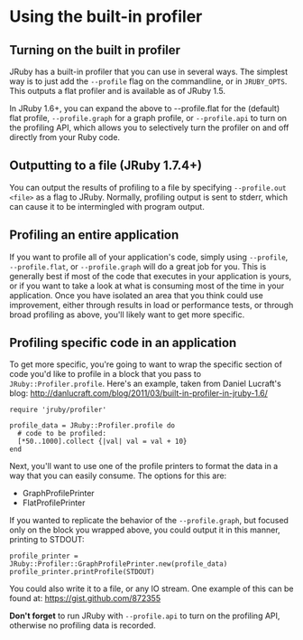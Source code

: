 Using the built-in profiler
===========================

Turning on the built in profiler
--------------------------------

JRuby has a built-in profiler that you can use in several ways.  The simplest way is to just add the `--profile` flag on the commandline, or in `JRUBY_OPTS`.  This outputs a flat profiler and is available as of JRuby 1.5.

In JRuby 1.6+, you can expand the above to --profile.flat for the (default) flat profile, `--profile.graph` for a graph profile, or `--profile.api` to turn on the profiling API, which allows you to selectively turn the profiler on and off directly from your Ruby code.

Outputting to a file (JRuby 1.7.4+)
-----------------------------------

You can output the results of profiling to a file by specifying ```--profile.out <file>``` as a flag to JRuby. Normally, profiling output is sent to stderr, which can cause it to be intermingled with program output.

Profiling an entire application
-------------------------------

If you want to profile all of your application's code, simply using `--profile`, `--profile.flat`, or `--profile.graph` will do a great job for you.  This is generally best if most of the code that executes in your application is yours, or if you want to take a look at what is consuming most of the time in your application.  Once you have isolated an area that you think could use improvement, either through results in load or performance tests, or through broad profiling as above, you'll likely want to get more specific.


Profiling specific code in an application
-----------------------------------------

To get more specific, you're going to want to wrap the specific section of code you'd like to profile in a block that you pass to `JRuby::Profiler.profile`.  Here's an example, taken from Daniel Lucraft's blog: http://danlucraft.com/blog/2011/03/built-in-profiler-in-jruby-1.6/

    require 'jruby/profiler'
    
    profile_data = JRuby::Profiler.profile do
      # code to be profiled:
      [*50..1000].collect {|val| val = val + 10}
    end

Next, you'll want to use one of the profile printers to format the data in a way that you can easily consume.  The options for this are:

* GraphProfilePrinter
* FlatProfilePrinter

If you wanted to replicate the behavior of the `--profile.graph`, but focused only on the block you wrapped above, you could output it in this manner, printing to STDOUT:

    profile_printer = JRuby::Profiler::GraphProfilePrinter.new(profile_data)
    profile_printer.printProfile(STDOUT)

You could also write it to a file, or any IO stream.  One example of this can be found at: https://gist.github.com/872355

**Don't forget** to run JRuby with `--profile.api` to turn on the profiling API, otherwise no profiling data is recorded.